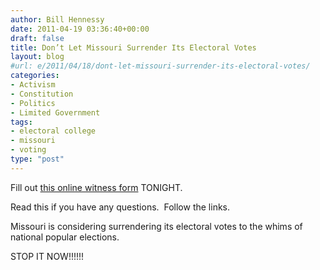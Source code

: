 ```yaml
---
author: Bill Hennessy
date: 2011-04-19 03:36:40+00:00
draft: false
title: Don’t Let Missouri Surrender Its Electoral Votes
layout: blog
#url: e/2011/04/18/dont-let-missouri-surrender-its-electoral-votes/
categories:
- Activism
- Constitution
- Politics
- Limited Government
tags:
- electoral college
- missouri
- voting
type: "post"
---
```


Fill out [this online witness form](https://www.mofirst.org/LibertyTools/witness/witness2.php?pdf_HOUSE=checked&pdf_DATE=04/19/2011&pdf_COMMITTEE=Elections&pdf_BILL_NUMBER=HB974&pdf_AGAINST=checked&pdf_TESTIMONY_1=I+oppose+HB+974.) TONIGHT.

Read this if you have any questions.  Follow the links.

Missouri is considering surrendering its electoral votes to the whims of national popular elections.

STOP IT NOW!!!!!!
